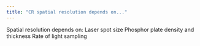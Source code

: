 ```yaml
---
title: "CR spatial resolution depends on..."
---
```

Spatial resolution depends on: 
Laser spot size
Phosphor plate density and thickness
Rate of light sampling

